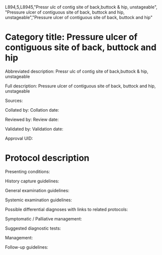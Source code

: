 L894,5,L8945,"Pressr ulc of contig site of back,buttock & hip, unstageable", "Pressure ulcer of contiguous site of back, buttock and hip, unstageable","Pressure ulcer of contiguous site of back, buttock and hip"
# Category title: Pressure ulcer of contiguous site of back, buttock and hip

Abbreviated description: Pressr ulc of contig site of back,buttock & hip, unstageable

Full description: Pressure ulcer of contiguous site of back, buttock and hip, unstageable

Sources:

Collated by:
Collation date:

Reviewed by:
Review date:

Validated by:
Validation date:

Approval UID:

# Protocol description

Presenting conditions:

History capture guidelines:

General examination guidelines:

Systemic examination guidelines:

Possible differential diagnoses with links to related protocols:

Symptomatic / Palliative management:

Suggested diagnostic tests:

Management:

Follow-up guidelines:
